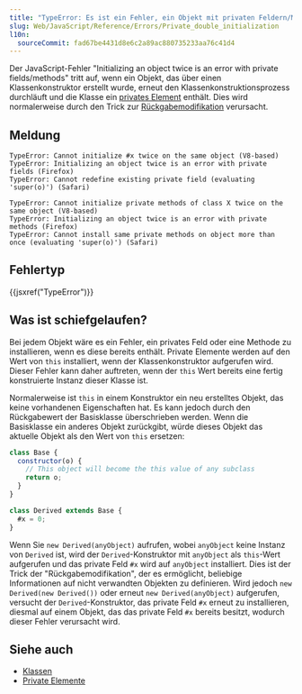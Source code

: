 ```yaml
---
title: "TypeError: Es ist ein Fehler, ein Objekt mit privaten Feldern/Methoden zweimal zu initialisieren"
slug: Web/JavaScript/Reference/Errors/Private_double_initialization
l10n:
  sourceCommit: fad67be4431d8e6c2a89ac880735233aa76c41d4
---
```


Der JavaScript-Fehler "Initializing an object twice is an error with private fields/methods" tritt auf, wenn ein Objekt, das über einen Klassenkonstruktor erstellt wurde, erneut den Klassenkonstruktionsprozess durchläuft und die Klasse ein [privates Element](/de/docs/Web/JavaScript/Reference/Classes/Private_elements) enthält. Dies wird normalerweise durch den Trick zur [Rückgabemodifikation](/de/docs/Web/JavaScript/Reference/Classes/Private_elements#returning_overriding_object) verursacht.

## Meldung

```plain
TypeError: Cannot initialize #x twice on the same object (V8-based)
TypeError: Initializing an object twice is an error with private fields (Firefox)
TypeError: Cannot redefine existing private field (evaluating 'super(o)') (Safari)

TypeError: Cannot initialize private methods of class X twice on the same object (V8-based)
TypeError: Initializing an object twice is an error with private methods (Firefox)
TypeError: Cannot install same private methods on object more than once (evaluating 'super(o)') (Safari)
```

## Fehlertyp

{{jsxref("TypeError")}}

## Was ist schiefgelaufen?

Bei jedem Objekt wäre es ein Fehler, ein privates Feld oder eine Methode zu installieren, wenn es diese bereits enthält. Private Elemente werden auf den Wert von `this` installiert, wenn der Klassenkonstruktor aufgerufen wird. Dieser Fehler kann daher auftreten, wenn der `this` Wert bereits eine fertig konstruierte Instanz dieser Klasse ist.

Normalerweise ist `this` in einem Konstruktor ein neu erstelltes Objekt, das keine vorhandenen Eigenschaften hat. Es kann jedoch durch den Rückgabewert der Basisklasse überschrieben werden. Wenn die Basisklasse ein anderes Objekt zurückgibt, würde dieses Objekt das aktuelle Objekt als den Wert von `this` ersetzen:

```js
class Base {
  constructor(o) {
    // This object will become the this value of any subclass
    return o;
  }
}

class Derived extends Base {
  #x = 0;
}
```

Wenn Sie `new Derived(anyObject)` aufrufen, wobei `anyObject` keine Instanz von `Derived` ist, wird der `Derived`-Konstruktor mit `anyObject` als `this`-Wert aufgerufen und das private Feld `#x` wird auf `anyObject` installiert. Dies ist der Trick der "Rückgabemodifikation", der es ermöglicht, beliebige Informationen auf nicht verwandten Objekten zu definieren. Wird jedoch `new Derived(new Derived())` oder erneut `new Derived(anyObject)` aufgerufen, versucht der `Derived`-Konstruktor, das private Feld `#x` erneut zu installieren, diesmal auf einem Objekt, das das private Feld `#x` bereits besitzt, wodurch dieser Fehler verursacht wird.

## Siehe auch

- [Klassen](/de/docs/Web/JavaScript/Reference/Classes)
- [Private Elemente](/de/docs/Web/JavaScript/Reference/Classes/Private_elements)
